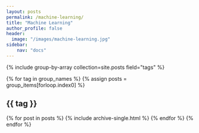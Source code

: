 ```yaml
---
layout: posts
permalink: /machine-learning/
title: "Machine Learning"
author_profile: false
header:
  image: "/images/machine-learning.jpg" 
sidebar:
    nav: "docs"  
---
```



{% include group-by-array collection=site.posts field="tags" %}

{% for tag in group_names %}
  {% assign posts = group_items[forloop.index0] %}
  <h2 id="{{ tag | slugify }}" class="archive__subtitle">{{ tag }}</h2>
  {% for post in posts %}
    {% include archive-single.html %}
  {% endfor %}
{% endfor %}